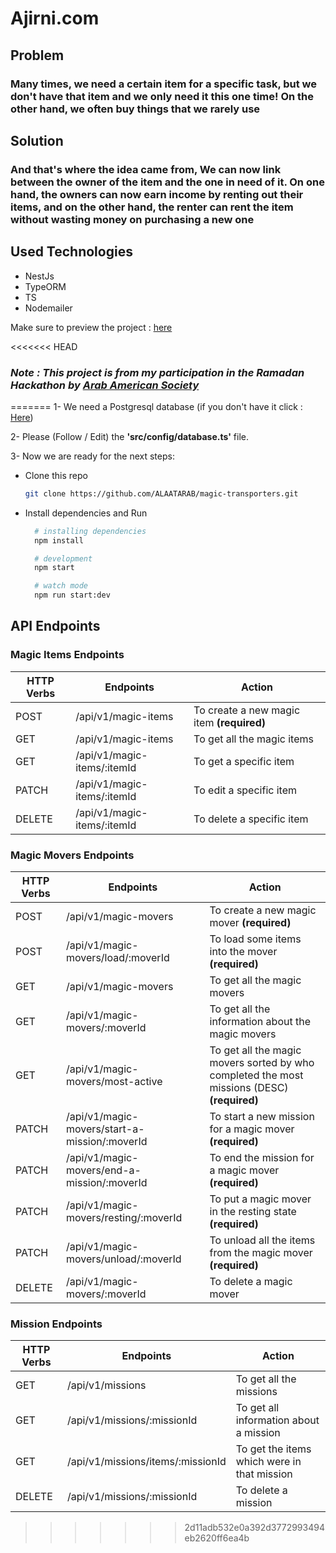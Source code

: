 # Ajirni.com

## Problem

### Many times, we need a certain item for a specific task, but we don't have that item and we only need it this one time! On the other hand, we often buy things that we rarely use

## Solution

### And that's where the idea came from, We can now link between the owner of the item and the one in need of it. On one hand, the owners can now earn income by renting out their items, and on the other hand, the renter can rent the item without wasting money on purchasing a new one

## Used Technologies

- NestJs
- TypeORM
- TS
- Nodemailer

Make sure to preview the project : [here](https://www.linkedin.com/feed/update/urn:li:activity:7187007107991314432/)

<<<<<<< HEAD
### *Note : This project is from my participation in the Ramadan Hackathon by [Arab American Society](https://www.aased.org/)*
=======
1- We need a Postgresql database (if you don't have it click : [Here](https://www.postgresql.org/download/))

2- Please (Follow / Edit) the **'src/config/database.ts'** file.

3- Now we are ready for the next steps:

* Clone this repo

  ```bash
  git clone https://github.com/ALAATARAB/magic-transporters.git
  ```

* Install dependencies and Run

  ```bash
    # installing dependencies
    npm install
  ```
  
  ```bash
    # development
    npm start
  ```

  ```bash
    # watch mode
    npm run start:dev
  ```

## API Endpoints

### Magic Items Endpoints

| HTTP Verbs | Endpoints | Action |
| --- | --- | --- |
| POST | /api/v1/magic-items | To create a new magic item **(required)** |
| GET | /api/v1/magic-items | To get all the magic items |
| GET | /api/v1/magic-items/:itemId | To get a specific item |
| PATCH | /api/v1/magic-items/:itemId | To edit a specific item |
| DELETE | /api/v1/magic-items/:itemId | To delete a specific item |

### Magic Movers Endpoints

| HTTP Verbs | Endpoints | Action |
| --- | --- | --- |
| POST | /api/v1/magic-movers | To create a new magic mover **(required)** |
| POST | /api/v1/magic-movers/load/:moverId | To load some items into the mover **(required)** |
| GET | /api/v1/magic-movers | To get all the magic movers |
| GET | /api/v1/magic-movers/:moverId | To get all the information about the magic movers |
| GET | /api/v1/magic-movers/most-active | To get all the magic movers sorted by who completed the most missions (DESC) **(required)** |
| PATCH | /api/v1/magic-movers/start-a-mission/:moverId | To start a new mission for a magic mover **(required)** |
| PATCH | /api/v1/magic-movers/end-a-mission/:moverId | To end the mission for a magic mover **(required)** |
| PATCH | /api/v1/magic-movers/resting/:moverId | To put a magic mover in the resting state **(required)** |
| PATCH | /api/v1/magic-movers/unload/:moverId | To unload all the items from the magic mover **(required)** |
| DELETE | /api/v1/magic-movers/:moverId | To delete a magic mover |

### Mission Endpoints

| HTTP Verbs | Endpoints | Action |
| --- | --- | --- |
| GET | /api/v1/missions | To get all the missions |
| GET | /api/v1/missions/:missionId | To get all information about a mission |
| GET | /api/v1/missions/items/:missionId | To get the items which were in that mission |
| DELETE | /api/v1/missions/:missionId | To delete a mission |
>>>>>>> 2d11adb532e0a392d3772993494eb2620ff6ea4b
